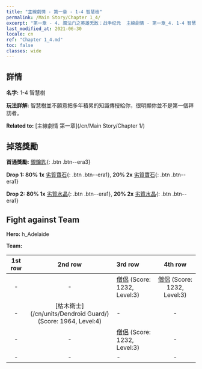 ```yaml
---
title: "主線劇情 - 第一章 - 1-4 智慧樹"
permalink: /Main Story/Chapter 1_4/
excerpt: "第一章 - 4. 魔法门之英雄无敌：战争纪元  主線劇情 - 第一章_4. 1-4 智慧樹"
last_modified_at: 2021-06-30
locale: cn
ref: "Chapter 1_4.md"
toc: false
classes: wide
---
```


## 詳情

 **名字:** 1-4 智慧樹

 **玩法詳解:** 智慧樹並不願意把多年積累的知識傳授給你，很明顯你並不是第一個拜訪者。

 **Related to:** [主線劇情 第一章](/cn/Main Story/Chapter 1/)

## 掉落獎勵

 **首通獎勵:** [銀鑰匙](/cn/Items/con_693/){: .btn .btn--era3}

 **Drop 1:** **80% 1x** [劣質寶石](/cn/Items/mat_4/){: .btn .btn--era1}, **20% 2x** [劣質寶石](/cn/Items/mat_4/){: .btn .btn--era1}

 **Drop 2:** **80% 1x** [劣質水晶](/cn/Items/mat_5/){: .btn .btn--era1}, **20% 2x** [劣質水晶](/cn/Items/mat_5/){: .btn .btn--era1}


## Fight against Team
 **Hero:** h_Adelaide

 **Team:**


  | 1st row | 2nd row | 3rd row | 4th row |
  |:----:|:----:|:----|:----:|
  | - | - | [僧侶](/cn/units/Monk/) (Score: 1232, Level:3)  | [僧侶](/cn/units/Monk/) (Score: 1232, Level:3)  |
  | - | [枯木衛士](/cn/units/Dendroid Guard/) (Score: 1964, Level:4)  | - | - |
  | - | - | [僧侶](/cn/units/Monk/) (Score: 1232, Level:3)  | - |
  | - | - | - | - |


